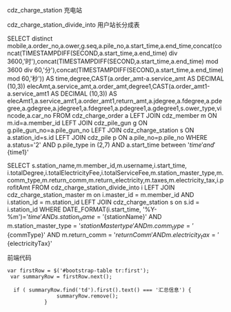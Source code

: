 cdz_charge_station 充电站

cdz_charge_station_divide_into  用户站长分成表



SELECT distinct mobile,a.order_no,a.ower,g.seq,a.pile_no,a.start_time,a.end_time,concat(concat(TIMESTAMPDIFF(SECOND,a.start_time,a.end_time) div 3600,'时'),concat(TIMESTAMPDIFF(SECOND,a.start_time,a.end_time) mod 3600 div 60,'分'),concat(TIMESTAMPDIFF(SECOND,a.start_time,a.end_time) mod 60,'秒')) AS time,degree,CAST(a.order_amt-a.service_amt AS DECIMAL (10,3)) elecAmt,a.service_amt,a.order_amt,degree1,CAST(a.order_amt1-a.service_amt1 AS DECIMAL (10,3)) AS elecAmt1,a.service_amt1,a.order_amt1,return_amt,a.jdegree,a.fdegree,a.pdegree,a.gdegree,a.jdegree1,a.fdegree1,a.pdegree1,a.gdegree1,s.ower_type,vincode,a.car_no
FROM cdz_charge_order a
LEFT JOIN cdz_member m ON m.id=a.member_id
LEFT JOIN cdz_pile_gun g ON g.pile_gun_no=a.pile_gun_no
LEFT JOIN cdz_charge_station s ON a.station_id=s.id
LEFT JOIN cdz_pile p ON a.pile_no=p.pile_no
WHERE a.status='2' AND p.pile_type in (2,7)
AND a.start_time between '${time}' and '${time1}'



SELECT s.station_name,m.member_id,m.username,i.start_time, i.totalDegree,i.totalElectricityFee,i.totalServiceFee,m.station_master_type,m.comm_type,m.return_comm,m.return_electricity,m.taxes,m.electricity_tax,i.profitAmt 
FROM cdz_charge_station_divide_into i
LEFT JOIN cdz_charge_station_master m on  i.master_id = m.member_id AND i.station_id = m.station_id
LEFT JOIN cdz_charge_station s on s.id = i.station_id
WHERE  DATE_FORMAT(i.start_time, '%Y-%m')='${time}'
AND s.station_name = '${stationName}'
AND m.station_master_type = '${stationMastertype}'
AND  m.comm_type = '${commType}'
AND  m.return_comm = '${returnComm}'
AND m.electricity_tax = '${electricityTax}'

前端代码

```
var firstRow = $('#bootstrap-table tr:first');
 var summaryRow = firstRow.next();
 
  if ( summaryRow.find('td').first().text() === '汇总信息') {
                summaryRow.remove();
            }
```
